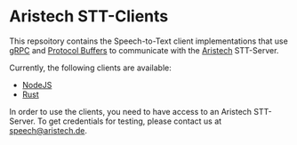 # Aristech STT-Clients

This repsoitory contains the Speech-to-Text client implementations that use [gRPC](https://grpc.io/) and [Protocol Buffers](https://developers.google.com/protocol-buffers/) to communicate with the [Aristech](https://aristech.de) STT-Server.

Currently, the following clients are available:

- [NodeJS](node/README.md)
- [Rust](rust/README.md)

In order to use the clients, you need to have access to an Aristech STT-Server. To get credentials for testing, please contact us at [speech@aristech.de](mailto:speech@aristech.de).